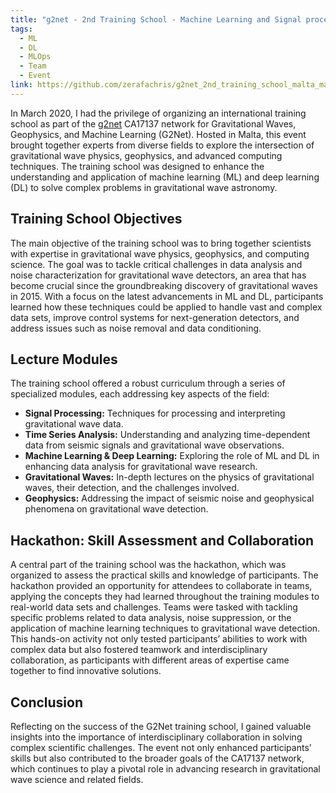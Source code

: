 ```yaml
---
title: "g2net - 2nd Training School - Machine Learning and Signal processing for Time Series Analysis"
tags:
  - ML
  - DL
  - MLOps
  - Team
  - Event
link: https://github.com/zerafachris/g2net_2nd_training_school_malta_mar_2020
---
```

In March 2020, I had the privilege of organizing an international training school as part of the [g2net](https://indico.ego-gw.it/event/46/) CA17137 network for Gravitational Waves, Geophysics, and Machine Learning (G2Net). Hosted in Malta, this event brought together experts from diverse fields to explore the intersection of gravitational wave physics, geophysics, and advanced computing techniques. The training school was designed to enhance the understanding and application of machine learning (ML) and deep learning (DL) to solve complex problems in gravitational wave astronomy.

## Training School Objectives

The main objective of the training school was to bring together scientists with expertise in gravitational wave physics, geophysics, and computing science. The goal was to tackle critical challenges in data analysis and noise characterization for gravitational wave detectors, an area that has become crucial since the groundbreaking discovery of gravitational waves in 2015. With a focus on the latest advancements in ML and DL, participants learned how these techniques could be applied to handle vast and complex data sets, improve control systems for next-generation detectors, and address issues such as noise removal and data conditioning.

## Lecture Modules

The training school offered a robust curriculum through a series of specialized modules, each addressing key aspects of the field:
- **Signal Processing:** Techniques for processing and interpreting gravitational wave data.
- **Time Series Analysis:** Understanding and analyzing time-dependent data from seismic signals and gravitational wave observations.
- **Machine Learning & Deep Learning:** Exploring the role of ML and DL in enhancing data analysis for gravitational wave research.
- **Gravitational Waves:** In-depth lectures on the physics of gravitational waves, their detection, and the challenges involved.
- **Geophysics:** Addressing the impact of seismic noise and geophysical phenomena on gravitational wave detection.

## Hackathon: Skill Assessment and Collaboration

A central part of the training school was the hackathon, which was organized to assess the practical skills and knowledge of participants. The hackathon provided an opportunity for attendees to collaborate in teams, applying the concepts they had learned throughout the training modules to real-world data sets and challenges. Teams were tasked with tackling specific problems related to data analysis, noise suppression, or the application of machine learning techniques to gravitational wave detection. This hands-on activity not only tested participants’ abilities to work with complex data but also fostered teamwork and interdisciplinary collaboration, as participants with different areas of expertise came together to find innovative solutions.

## Conclusion

Reflecting on the success of the G2Net training school, I gained valuable insights into the importance of interdisciplinary collaboration in solving complex scientific challenges. The event not only enhanced participants’ skills but also contributed to the broader goals of the CA17137 network, which continues to play a pivotal role in advancing research in gravitational wave science and related fields.
